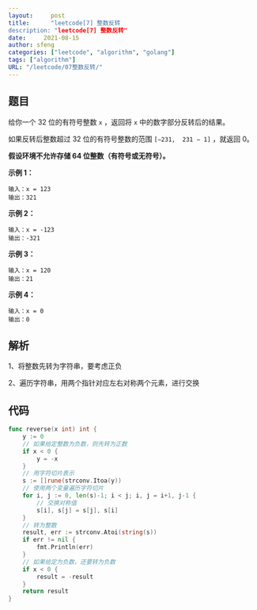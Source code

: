 ```yaml
---
layout:     post
title:      "leetcode[7] 整数反转
description: "leetcode[7] 整数反转"
date:     2021-08-15
author: sfeng
categories: ["leetcode", "algorithm", "golang"]
tags: ["algorithm"]
URL: "/leetcode/07整数反转/"
---
```


## 题目

给你一个 32 位的有符号整数 `x` ，返回将 `x` 中的数字部分反转后的结果。

如果反转后整数超过 32 位的有符号整数的范围 `[−231,  231 − 1]` ，就返回 0。

**假设环境不允许存储 64 位整数（有符号或无符号）。**

**示例 1：**

```
输入：x = 123
输出：321

```

**示例 2：**

```
输入：x = -123
输出：-321

```

**示例 3：**

```
输入：x = 120
输出：21

```

**示例 4：**

```
输入：x = 0
输出：0
```

## 解析

1、将整数先转为字符串，要考虑正负

2、遍历字符串，用两个指针对应左右对称两个元素，进行交换

## 代码

```go
func reverse(x int) int {
	y := 0
	// 如果给定整数为负数，则先转为正数
	if x < 0 {
		y = -x
	}
	// 用字符切片表示
	s := []rune(strconv.Itoa(y))
	// 使用两个变量遍历字符切片
	for i, j := 0, len(s)-1; i < j; i, j = i+1, j-1 {
		// 交换对称值
		s[i], s[j] = s[j], s[i]
	}
	// 转为整数
	result, err := strconv.Atoi(string(s))
	if err != nil {
		fmt.Println(err)
	}
	// 如果给定为负数，还要转为负数
	if x < 0 {
		result = -result
	}
	return result
}
```